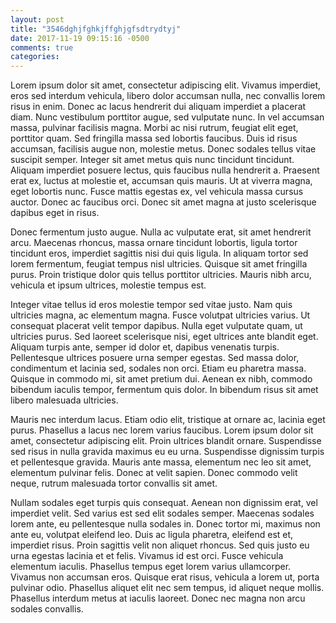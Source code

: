 ```yaml
---
layout: post
title: "3546dghjfghkjffghjgfsdtrydtyj"
date: 2017-11-19 09:15:16 -0500
comments: true
categories: 
---
```

Lorem ipsum dolor sit amet, consectetur adipiscing elit. Vivamus imperdiet, eros sed interdum vehicula, libero dolor accumsan nulla, nec convallis lorem risus in enim. Donec ac lacus hendrerit dui aliquam imperdiet a placerat diam. Nunc vestibulum porttitor augue, sed vulputate nunc. In vel accumsan massa, pulvinar facilisis magna. Morbi ac nisi rutrum, feugiat elit eget, porttitor quam. Sed fringilla massa sed lobortis faucibus. Duis id risus accumsan, facilisis augue non, molestie metus. Donec sodales tellus vitae suscipit semper. Integer sit amet metus quis nunc tincidunt tincidunt. Aliquam imperdiet posuere lectus, quis faucibus nulla hendrerit a. Praesent erat ex, luctus at molestie et, accumsan quis mauris. Ut at viverra magna, eget lobortis nunc. Fusce mattis egestas ex, vel vehicula massa cursus auctor. Donec ac faucibus orci. Donec sit amet magna at justo scelerisque dapibus eget in risus.

Donec fermentum justo augue. Nulla ac vulputate erat, sit amet hendrerit arcu. Maecenas rhoncus, massa ornare tincidunt lobortis, ligula tortor tincidunt eros, imperdiet sagittis nisi dui quis ligula. In aliquam tortor sed lorem fermentum, feugiat tempus nisl ultricies. Quisque sit amet fringilla purus. Proin tristique dolor quis tellus porttitor ultricies. Mauris nibh arcu, vehicula et ipsum ultrices, molestie tempus est.

Integer vitae tellus id eros molestie tempor sed vitae justo. Nam quis ultricies magna, ac elementum magna. Fusce volutpat ultricies varius. Ut consequat placerat velit tempor dapibus. Nulla eget vulputate quam, ut ultricies purus. Sed laoreet scelerisque nisi, eget ultrices ante blandit eget. Aliquam turpis ante, semper id dolor et, dapibus venenatis turpis. Pellentesque ultrices posuere urna semper egestas. Sed massa dolor, condimentum et lacinia sed, sodales non orci. Etiam eu pharetra massa. Quisque in commodo mi, sit amet pretium dui. Aenean ex nibh, commodo bibendum iaculis tempor, fermentum quis dolor. In bibendum risus sit amet libero malesuada ultricies.

Mauris nec interdum lacus. Etiam odio elit, tristique at ornare ac, lacinia eget purus. Phasellus a lacus nec lorem varius faucibus. Lorem ipsum dolor sit amet, consectetur adipiscing elit. Proin ultrices blandit ornare. Suspendisse sed risus in nulla gravida maximus eu eu urna. Suspendisse dignissim turpis et pellentesque gravida. Mauris ante massa, elementum nec leo sit amet, elementum pulvinar felis. Donec at velit sapien. Donec commodo velit neque, rutrum malesuada tortor convallis sit amet.

Nullam sodales eget turpis quis consequat. Aenean non dignissim erat, vel imperdiet velit. Sed varius est sed elit sodales semper. Maecenas sodales lorem ante, eu pellentesque nulla sodales in. Donec tortor mi, maximus non ante eu, volutpat eleifend leo. Duis ac ligula pharetra, eleifend est et, imperdiet risus. Proin sagittis velit non aliquet rhoncus. Sed quis justo eu urna egestas lacinia et et felis. Vivamus id est orci. Fusce vehicula elementum iaculis. Phasellus tempus eget lorem varius ullamcorper. Vivamus non accumsan eros. Quisque erat risus, vehicula a lorem ut, porta pulvinar odio. Phasellus aliquet elit nec sem tempus, id aliquet neque mollis. Phasellus interdum metus at iaculis laoreet. Donec nec magna non arcu sodales convallis.